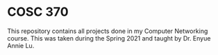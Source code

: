 # COSC 370
This repository contains all projects done in my Computer Networking course. This was taken during the Spring 2021 and taught by Dr. Enyue Annie Lu.
